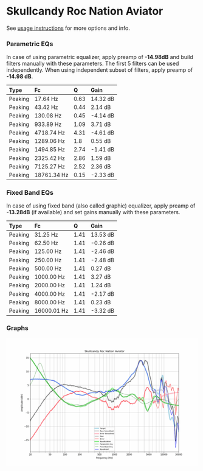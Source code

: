 # Skullcandy Roc Nation Aviator
See [usage instructions](https://github.com/jaakkopasanen/AutoEq#usage) for more options and info.

### Parametric EQs
In case of using parametric equalizer, apply preamp of **-14.98dB** and build filters manually
with these parameters. The first 5 filters can be used independently.
When using independent subset of filters, apply preamp of **-14.98 dB**.

| Type    | Fc          |    Q | Gain     |
|:--------|:------------|:-----|:---------|
| Peaking | 17.64 Hz    | 0.63 | 14.32 dB |
| Peaking | 43.42 Hz    | 0.44 | 2.14 dB  |
| Peaking | 130.08 Hz   | 0.45 | -4.14 dB |
| Peaking | 933.89 Hz   | 1.09 | 3.71 dB  |
| Peaking | 4718.74 Hz  | 4.31 | -4.61 dB |
| Peaking | 1289.06 Hz  | 1.8  | 0.55 dB  |
| Peaking | 1494.85 Hz  | 2.74 | -1.41 dB |
| Peaking | 2325.42 Hz  | 2.86 | 1.59 dB  |
| Peaking | 7125.27 Hz  | 2.52 | 2.36 dB  |
| Peaking | 18761.34 Hz | 0.15 | -2.33 dB |

### Fixed Band EQs
In case of using fixed band (also called graphic) equalizer, apply preamp of **-13.28dB**
(if available) and set gains manually with these parameters.

| Type    | Fc          |    Q | Gain     |
|:--------|:------------|:-----|:---------|
| Peaking | 31.25 Hz    | 1.41 | 13.53 dB |
| Peaking | 62.50 Hz    | 1.41 | -0.26 dB |
| Peaking | 125.00 Hz   | 1.41 | -2.46 dB |
| Peaking | 250.00 Hz   | 1.41 | -2.48 dB |
| Peaking | 500.00 Hz   | 1.41 | 0.27 dB  |
| Peaking | 1000.00 Hz  | 1.41 | 3.27 dB  |
| Peaking | 2000.00 Hz  | 1.41 | 1.24 dB  |
| Peaking | 4000.00 Hz  | 1.41 | -2.17 dB |
| Peaking | 8000.00 Hz  | 1.41 | 0.23 dB  |
| Peaking | 16000.01 Hz | 1.41 | -3.32 dB |

### Graphs
![](./Skullcandy%20Roc%20Nation%20Aviator.png)